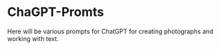 # ChaGPT-Promts
Here will be various prompts for ChatGPT for creating photographs and working with text.

